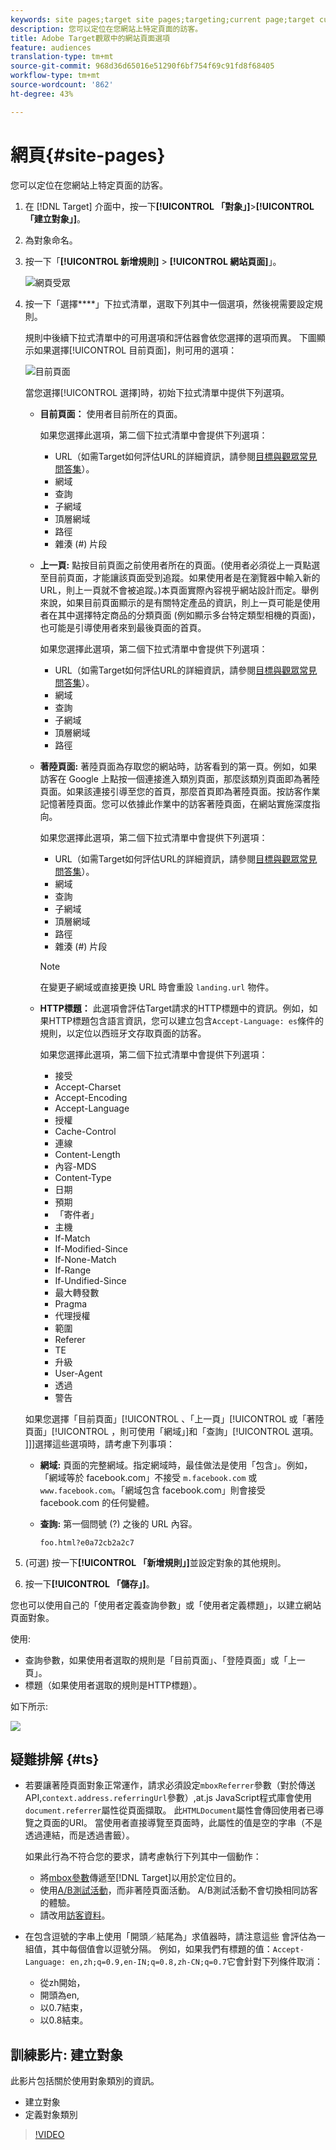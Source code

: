 ```yaml
---
keywords: site pages;target site pages;targeting;current page;target current page;previous page;target previous page;landing page;target landing page;http header
description: 您可以定位在您網站上特定頁面的訪客。
title: Adobe Target觀眾中的網站頁面選項
feature: audiences
translation-type: tm+mt
source-git-commit: 968d36d65016e51290f6bf754f69c91fd8f68405
workflow-type: tm+mt
source-wordcount: '862'
ht-degree: 43%

---
```



# 網頁{#site-pages}

您可以定位在您網站上特定頁面的訪客。

1. 在 [!DNL Target] 介面中，按一下&#x200B;**[!UICONTROL 「對象」]**>**[!UICONTROL 「建立對象」]**。
1. 為對象命名。
1. 按一下「**[!UICONTROL 新增規則]** > **[!UICONTROL 網站頁面]**」。

   ![網頁受眾](assets/target_site_pages.png)

1. 按一下「選擇&#x200B;****」下拉式清單，選取下列其中一個選項，然後視需要設定規則。

   規則中後續下拉式清單中的可用選項和評估器會依您選擇的選項而異。 下圖顯示如果選擇[!UICONTROL 目前頁面]，則可用的選項：

   ![目前頁面](/help/c-target/c-audiences/c-target-rules/assets/current-page.png)

   當您選擇[!UICONTROL 選擇]時，初始下拉式清單中提供下列選項。

   * **目前頁面：** 使用者目前所在的頁面。

      如果您選擇此選項，第二個下拉式清單中會提供下列選項：

      * URL（如需Target如何評估URL的詳細資訊，請參閱[目標與觀眾常見問答集](/help/c-target/c-troubleshooting-targets-and-audiences/troubleshooting-targets-and-audiences.md)）。
      * 網域
      * 查詢
      * 子網域
      * 頂層網域
      * 路徑
      * 雜湊 (#) 片段
   * **上一頁:** 點按目前頁面之前使用者所在的頁面。(使用者必須從上一頁點選至目前頁面，才能讓該頁面受到追蹤。如果使用者是在瀏覽器中輸入新的 URL，則上一頁就不會被追蹤。)本頁面實際內容視乎網站設計而定。舉例來說，如果目前頁面顯示的是有關特定產品的資訊，則上一頁可能是使用者在其中選擇特定商品的分類頁面 (例如顯示多台特定類型相機的頁面)，也可能是引導使用者來到最後頁面的首頁。

      如果您選擇此選項，第二個下拉式清單中會提供下列選項：

      * URL（如需Target如何評估URL的詳細資訊，請參閱[目標與觀眾常見問答集](/help/c-target/c-troubleshooting-targets-and-audiences/troubleshooting-targets-and-audiences.md)）。
      * 網域
      * 查詢
      * 子網域
      * 頂層網域
      * 路徑
   * **著陸頁面:** 著陸頁面為存取您的網站時，訪客看到的第一頁。例如，如果訪客在 Google 上點按一個連接進入類別頁面，那麼該類別頁面即為著陸頁面。如果該連接引導至您的首頁，那麼首頁即為著陸頁面。按訪客作業記憶著陸頁面。您可以依據此作業中的訪客著陸頁面，在網站實施深度指向。

      如果您選擇此選項，第二個下拉式清單中會提供下列選項：

      * URL（如需Target如何評估URL的詳細資訊，請參閱[目標與觀眾常見問答集](/help/c-target/c-troubleshooting-targets-and-audiences/troubleshooting-targets-and-audiences.md)）。
      * 網域
      * 查詢
      * 子網域
      * 頂層網域
      * 路徑
      * 雜湊 (#) 片段

      >[!NOTE]
      >
      >在變更子網域或直接更換 URL 時會重設 `landing.url` 物件。

   * **HTTP標題：** 此選項會評估Target請求的HTTP標題中的資訊。例如，如果HTTP標題包含語言資訊，您可以建立包含`Accept-Language: es`條件的規則，以定位以西班牙文存取頁面的訪客。

      如果您選擇此選項，第二個下拉式清單中會提供下列選項：

      * 接受
      * Accept-Charset
      * Accept-Encoding
      * Accept-Language
      * 授權
      * Cache-Control
      * 連線
      * Content-Length
      * 內容-MDS
      * Content-Type
      * 日期
      * 預期
      * 「寄件者」
      * 主機
      * If-Match
      * If-Modified-Since
      * If-None-Match
      * If-Range
      * If-Undified-Since
      * 最大轉發數
      * Pragma
      * 代理授權
      * 範圍
      * Referer
      * TE
      * 升級
      * User-Agent
      * 透過
      * 警告

   如果您選擇「目前頁面」[!UICONTROL 、「上一頁」[!UICONTROL 或「著陸頁面」[!UICONTROL ，則可使用「網域」]和「查詢」[!UICONTROL 選項。 ]]]選擇這些選項時，請考慮下列事項：

   * **網域:** 頁面的完整網域。指定網域時，最佳做法是使用「包含」。例如，「網域等於 facebook.com」不接受 `m.facebook.com` 或 `www.facebook.com`。「網域包含 facebook.com」則會接受 facebook.com 的任何變體。
   * **查詢:** 第一個問號 (?) 之後的 URL 內容。

      `foo.html?e0a72cb2a2c7`





1. (可選) 按一下&#x200B;**[!UICONTROL 「新增規則」]**&#x200B;並設定對象的其他規則。
1. 按一下&#x200B;**[!UICONTROL 「儲存」]**。

您也可以使用自己的「使用者定義查詢參數」或「使用者定義標題」，以建立網站頁面對象。

使用:

* 查詢參數，如果使用者選取的規則是「目前頁面」、「登陸頁面」或「上一頁」。
* 標題（如果使用者選取的規則是HTTP標題）。

如下所示:

![](assets/site_pages.png)

## 疑難排解 {#ts}

* 若要讓著陸頁面對象正常運作，請求必須設定`mboxReferrer`參數（對於傳送API,`context.address.referringUrl`參數）,at.js JavaScript程式庫會使用`document.referrer`屬性從頁面擷取。 此`HTMLDocument`屬性會傳回使用者已導覽之頁面的URI。 當使用者直接導覽至頁面時，此屬性的值是空的字串（不是透過連結，而是透過書籤）。

   如果此行為不符合您的要求，請考慮執行下列其中一個動作：

   * 將[mbox參數](/help/c-implementing-target/c-implementing-target-for-client-side-web/t-mbox-download/c-understanding-global-mbox/pass-parameters-to-global-mbox.md)傳遞至[!DNL Target]以用於定位目的。
   * 使用[A/B測試活動](/help/c-activities/t-test-ab/test-ab.md)，而非著陸頁面活動。 A/B測試活動不會切換相同訪客的體驗。
   * 請改用[訪客資料](/help/c-target/c-audiences/c-target-rules/visitor-profile.md)。

* 在包含逗號的字串上使用「開頭／結尾為」求值器時，請注意這些
會評估為一組值，其中每個值會以逗號分隔。 例如，如果我們有標題的值：`Accept-Language: en,zh;q=0.9,en-IN;q=0.8,zh-CN;q=0.7`它會針對下列條件取消：
   * 從zh開始，
   * 開頭為en,
   * 以0.7結束，
   * 以0.8結束。

## 訓練影片: 建立對象

此影片包括關於使用對象類別的資訊。

* 建立對象
* 定義對象類別

>[!VIDEO](https://video.tv.adobe.com/v/17392)

